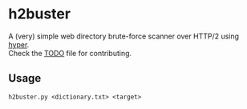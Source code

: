 # h2buster
A (very) simple web directory brute-force scanner over HTTP/2 using [hyper](https://github.com/Lukasa/hyper).\
Check the [TODO](TODO.md) file for contributing.

## Usage
`h2buster.py <dictionary.txt> <target>`
